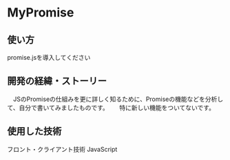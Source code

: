 # MyPromise
## 使い方
  promise.jsを導入してください
## 開発の経緯・ストーリー
　JSのPromiseの仕組みを更に詳しく知るために、Promiseの機能などを分析して、自分で書いてみましたものです。　　
 特に新しい機能をついてないです。
## 使用した技術
フロント・クライアント技術 JavaScript
